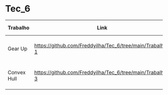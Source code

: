 # Tec_6

|Trabalho|Link|Ultimo Commit|Fez tudo|
|-|-|-|-|
|Gear Up|https://github.com/Freddyilha/Tec_6/tree/main/Trabalho-1|Thu Sep 25 21:27:42 2025|Sim|
|Convex Hull|https://github.com/Freddyilha/Tec_6/tree/main/Trabalho-3|Sat Oct 18 23:32:10 2025|Sim|
